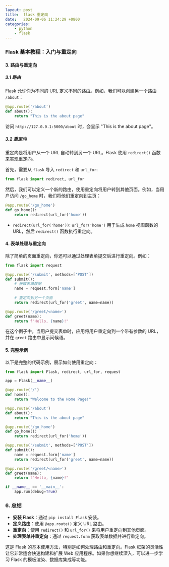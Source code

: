 ```yaml
---
layout: post
title:  flask 重定向
date:   2024-09-06 11:24:29 +0800
categories: 
    - python 
    - flask
---
```


### Flask 基本教程：入门与重定向

#### 3. 路由与重定向

##### 3.1 路由

Flask 允许你为不同的 URL 定义不同的路由。例如，我们可以创建另一个路由 `/about`：

```python
@app.route('/about')
def about():
    return "This is the about page"
```

访问 `http://127.0.0.1:5000/about` 时，会显示 "This is the about page"。

##### 3.2 重定向

重定向是将用户从一个 URL 自动转到另一个 URL。Flask 使用 `redirect()` 函数来实现重定向。

首先，需要从 `flask` 导入 `redirect` 和 `url_for`:

```python
from flask import redirect, url_for
```

然后，我们可以定义一个新的路由，使用重定向将用户转到其他页面。例如，当用户访问 `/go_home` 时，我们将他们重定向到主页：

```python
@app.route('/go_home')
def go_home():
    return redirect(url_for('home'))
```

- `redirect(url_for('home'))`: `url_for('home')` 用于生成 `home` 视图函数的 URL，然后 `redirect()` 函数执行重定向。

#### 4. 表单处理与重定向

除了简单的页面重定向，你还可以通过处理表单提交后进行重定向。例如：

```python
from flask import request

@app.route('/submit', methods=['POST'])
def submit():
    # 获取表单数据
    name = request.form['name']
    
    # 重定向到另一个页面
    return redirect(url_for('greet', name=name))

@app.route('/greet/<name>')
def greet(name):
    return f"Hello, {name}!"
```

在这个例子中，当用户提交表单时，应用将用户重定向到一个带有参数的 URL，并在 `greet` 路由中显示问候语。

#### 5. 完整示例

以下是完整的代码示例，展示如何使用重定向：

```python
from flask import Flask, redirect, url_for, request

app = Flask(__name__)

@app.route('/')
def home():
    return "Welcome to the Home Page!"

@app.route('/about')
def about():
    return "This is the about page"

@app.route('/go_home')
def go_home():
    return redirect(url_for('home'))

@app.route('/submit', methods=['POST'])
def submit():
    name = request.form['name']
    return redirect(url_for('greet', name=name))

@app.route('/greet/<name>')
def greet(name):
    return f"Hello, {name}!"

if __name__ == '__main__':
    app.run(debug=True)
```

### 6. 总结

- **安装 Flask**：通过 `pip install Flask` 安装。
- **定义路由**：使用 `@app.route()` 定义 URL 路由。
- **重定向**：使用 `redirect()` 和 `url_for()` 来将用户重定向到其他页面。
- **处理表单并重定向**：通过 `request.form` 获取表单数据并进行重定向。

这是 Flask 的基本使用方法，特别是如何处理路由和重定向。Flask 框架的灵活性让它非常适合快速构建和扩展 Web 应用程序。如果你想继续深入，可以进一步学习 Flask 的模板渲染、数据库集成等功能。